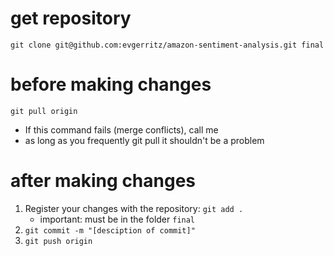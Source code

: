 # get repository

`git clone git@github.com:evgerritz/amazon-sentiment-analysis.git final`

# before making changes

`git pull origin`
- If this command fails (merge conflicts), call me
- as long as you frequently git pull it shouldn't be a problem

# after making changes

1. Register your changes with the repository: `git add .`
    - important: must be in the folder `final`  
2. `git commit -m "[desciption of commit]"`  
3. `git push origin`  

